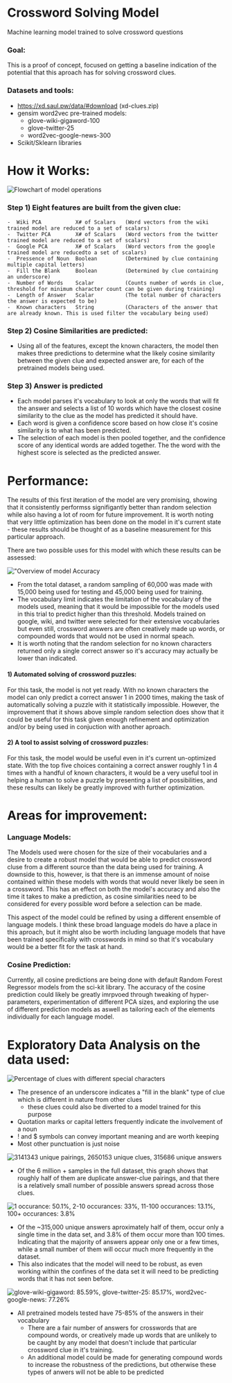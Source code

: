 # Crossword Solving Model
Machine learning model trained to solve crossword questions

### Goal:
This is a proof of concept, focused on getting a baseline indication of the potential that this aproach has for solving crossword clues.

### Datasets and tools:
- https://xd.saul.pw/data/#download (xd-clues.zip)
- gensim word2vec pre-trained models:
  - glove-wiki-gigaword-100
  - glove-twitter-25
  - word2vec-google-news-300
- Scikit/Sklearn libraries

# How it Works:

![Flowchart of model operations](/images/model_diagram.png?raw=true "Number of unique clues and answers in cleaned dataset" )

### Step 1) Eight features are built from the given clue:
    -  Wiki PCA           X# of Scalars   (Word vectors from the wiki trained model are reduced to a set of scalars)
    -  Twitter PCA        X# of Scalars   (Word vectors from the twitter trained model are reduced to a set of scalars)
    -  Google PCA         X# of Scalars   (Word vectors from the google trained model are reducedto a set of scalars)
    -  Pressence of Noun  Boolean         (Determined by clue containing multiple capital letters)
    -  Fill the Blank     Boolean         (Determined by clue containing an underscore)
    -  Number of Words    Scalar          (Counts number of words in clue, threshold for minimum character count can be given during training)
    -  Length of Answer   Scalar          (The total number of characters the answer is expected to be)
    -  Known characters   String          (Characters of the answer that are already known. This is used filter the vocabulary being used)
    
### Step 2) Cosine Similarities are predicted:
  -  Using all of the features, except the known characters, the model then makes three predictions to determine what the likely cosine similarity between the given clue and expected answer are, for each of the pretrained models being used.

### Step 3) Answer is predicted
  - Each model parses it's vocabulary to look at only the words that will fit the answer and selects a list of 10 words which have the closest cosine similarity to the clue as the model has predicted it should have.
  - Each word is given a confidence score based on how close it's cosine similarity is to what has been predicted.
  - The selection of each model is then pooled together, and the confidence score of any identical words are added together.  The the word with the highest score is selected as the predicted answer.


# Performance:

The results of this first iteration of the model are very promising, showing that it consistently performss signifigantly better than random selection while also having a lot of room for future improvement.  It is worth noting that very little optimization has been done on the model in it's current state - these results should be thought of as a baseline measurement for this particular approach.

There are two possible uses for this model with which these results can be assessed:



!["Overview of model Accuracy](/images/accuracy_overview.png?raw=true "Overview of model Accuracy" )


- From the total dataset, a random sampling of 60,000 was made with 15,000 being used for testing and 45,000 being used for training.
- The vocabulary limit indicates the limitation of the vocabulary of the models used, meaning that it would be impossible for the models used in this trial to predict higher than this threshold.  Models trained on google, wiki, and twitter were selected for their extensive vocabularies but even still, crossword answers are often creatively made up words, or compounded words that would not be used in normal speach.
- It is worth noting that the random selection for no known characters returned only a single correct answer so it's accuracy may actually be lower than indicated.

#### 1) Automated solving of crossword puzzles:
  For this task, the model is not yet ready.  With no known characters the model can only predict a correct answer 1 in 2000 times, making the task of automatically solving a puzzle with it statistically impossible. However, the improvement that it shows above simple random selection does show that it could be useful for this task given enough refinement and optimization and/or by being used in conjuction with another aproach.
  
#### 2) A tool to assist solving of crossword puzzles:
  For this task, the model would be useful even in it's current un-optimized state.   With the top five choices containing a correct answer roughly 1 in 4 times with a handful of known characters, it would be a very useful tool in helping a human to solve a puzzle by presenting a list of possibilities, and these results can likely be greatly improved with further optimization.

  
  
# Areas for improvement:

### Language Models:
The Models used were chosen for the size of their vocabularies and a desire to create a robust model that would be able to predict crossword cluse from a different source than the data being used for training.  A downside to this, however, is that there is an immense amount of noise contained within these models with words that would never likely be seen in a crossword.  This has an effect on both the model's accuracy and also the time it takes to make a prediction, as cosine similarities need to be considered for every possible word before a selection can be made.

This aspect of the model could be refined by using a different ensemble of language models.  I think these broad language models do have a place in this aproach, but it might also be worth including language models that have been trained specifically with crosswords in mind so that it's vocabulary would be a better fit for the task at hand.

### Cosine Prediction:
Currently, all cosine predictions are being done with default Random Forest Regressor models from the sci-kit library.  The accuracy of the cosine prediction could likely be greatly imrpvoed through tweaking of hyper-parameters, experimentation of different PCA sizes, and exploring the use of different prediction models as aswell as tailoring each of the elements individually for each language model.   


# Exploratory Data Analysis on the data used:


![Percentage of clues with different special characters](/images/punctuation_percents.png?raw=true "Percentage of clues that contain each for of punctuation (before cleaning)")

- The presence of an underscore indicates a "fill in the blank" type of clue which is different in nature from other clues
  - these clues could also be diverted to a model trained for this purpose
- Quotation marks or capital letters frequently indicate the involvement of a noun
- ! and $ symbols can convey important meaning and are worth keeping
- Most other punctuation is just noise

![3141343 unique pairings, 2650153 unique clues, 315686 unique answers](/images/number_of_clues_and_answers.png?raw=true "Number of unique clues and answers in cleaned dataset" )

- Of the 6 million + samples in the full dataset, this graph shows that roughly half of them are duplicate answer-clue pairings, and that there is a relatively small number of possible answers spread across those clues.

![1 occurance: 50.1%, 2-10 occurances: 33%, 11-100 occurances: 13.1%, 100+ occurances: 3.8%](/images/answer_frequency.png?raw=true "Frequency of repeated answers." )

- Of the ~315,000 unique answers aproximately half of them, occur only a single time in the data set, and 3.8% of them occur more than 100 times. Indicating that the majority of answers appear only one or a few times, while a small number of them will occur much more frequently in the dataset. 
- This also indicates that the model will need to be robust, as even working within the confines of the data set it will need to be predicting words that it has not seen before.

![glove-wiki-gigaword: 85.59%, glove-twitter-25: 85.17%, word2vec-google-news: 77.26%](/images/vocabulary_percentages.png?raw=true "Percentage of answers contained in vocabularies of pre-trained word2vec models." )

- All pretrained models tested have 75-85% of the answers in their vocabulary
  - There are a fair number of answers for crosswords that are compound words, or creatively made up words that are unlikely to be caught by any model that doesn't include that particular crossword clue in it's training.
  - An additional model could be made for generating compound words to increase the robustness of the predictions, but otherwise these types of anwers will not be able to be predicted 



